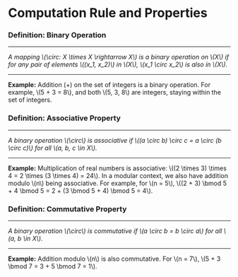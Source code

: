 # Computation Rule and Properties


### Definition: Binary Operation

---

*A mapping \\(\circ: X \times X \rightarrow X\\) is a binary operation on \\(X\\) if for any pair of elements \\((x_1, x_2)\\) in \\(X\\), \\(x_1 \circ x_2\\) is also in \\(X\\).*

---

**Example:** Addition (+) on the set of integers is a binary operation. For example, \\(5 + 3 = 8\\), and both \\(5, 3, 8\\) are integers, staying within the set of integers.

### Definition: Associative Property

---

*A binary operation \\(\circ\\) is associative if \\((a \circ b) \circ c = a \circ (b \circ c)\\) for all \\(a, b, c \in X\\).*

---

**Example:** Multiplication of real numbers is associative: \\((2 \times 3) \times 4 = 2 \times (3 \times 4) = 24\\). In a modular context, we also have addition modulo \\(n\\) being associative. For example, for \\(n = 5\\), \\((2 + 3) \bmod 5 + 4 \bmod 5 = 2 + (3 \bmod 5 + 4) \bmod 5 = 4\\).

### Definition: Commutative Property

---

*A binary operation \\(\circ\\) is commutative if \\(a \circ b = b \circ a\\) for all \\(a, b \in X\\).*

---

**Example:** Addition modulo \\(n\\) is also commutative. For \\(n = 7\\), \\(5 + 3 \bmod 7 = 3 + 5 \bmod 7 = 1\\).
